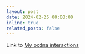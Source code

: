 ```yaml
---
layout: post
date: 2024-02-25 00:00:00
inline: true
related_posts: false
---
```


Link to [My oxdna interactions](https://github.com/Subhajit-Roy-Partho/oxDNA)